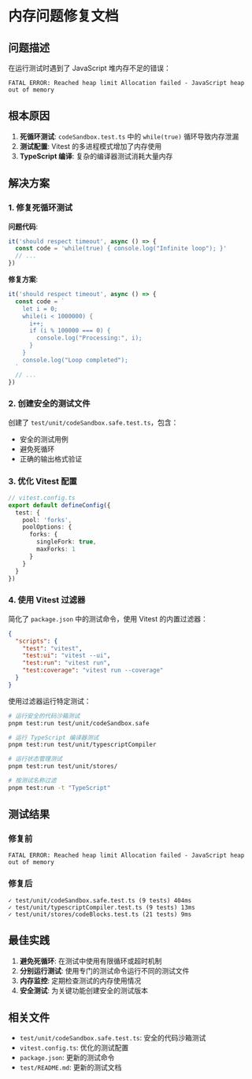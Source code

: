# 内存问题修复文档

## 问题描述

在运行测试时遇到了 JavaScript 堆内存不足的错误：

```
FATAL ERROR: Reached heap limit Allocation failed - JavaScript heap out of memory
```

## 根本原因

1. **死循环测试**: `codeSandbox.test.ts` 中的 `while(true)` 循环导致内存泄漏
2. **测试配置**: Vitest 的多进程模式增加了内存使用
3. **TypeScript 编译**: 复杂的编译器测试消耗大量内存

## 解决方案

### 1. 修复死循环测试

**问题代码**:
```typescript
it('should respect timeout', async () => {
  const code = 'while(true) { console.log("Infinite loop"); }'
  // ...
})
```

**修复方案**:
```typescript
it('should respect timeout', async () => {
  const code = `
    let i = 0;
    while(i < 1000000) { 
      i++; 
      if (i % 100000 === 0) {
        console.log("Processing:", i);
      }
    }
    console.log("Loop completed");
  `
  // ...
})
```

### 2. 创建安全的测试文件

创建了 `test/unit/codeSandbox.safe.test.ts`，包含：
- 安全的测试用例
- 避免死循环
- 正确的输出格式验证

### 3. 优化 Vitest 配置

```typescript
// vitest.config.ts
export default defineConfig({
  test: {
    pool: 'forks',
    poolOptions: {
      forks: {
        singleFork: true,
        maxForks: 1
      }
    }
  }
})
```

### 4. 使用 Vitest 过滤器

简化了 `package.json` 中的测试命令，使用 Vitest 的内置过滤器：

```json
{
  "scripts": {
    "test": "vitest",
    "test:ui": "vitest --ui",
    "test:run": "vitest run",
    "test:coverage": "vitest run --coverage"
  }
}
```

使用过滤器运行特定测试：

```bash
# 运行安全的代码沙箱测试
pnpm test:run test/unit/codeSandbox.safe

# 运行 TypeScript 编译器测试
pnpm test:run test/unit/typescriptCompiler

# 运行状态管理测试
pnpm test:run test/unit/stores/

# 按测试名称过滤
pnpm test:run -t "TypeScript"
```

## 测试结果

### 修复前
```
FATAL ERROR: Reached heap limit Allocation failed - JavaScript heap out of memory
```

### 修复后
```
✓ test/unit/codeSandbox.safe.test.ts (9 tests) 404ms
✓ test/unit/typescriptCompiler.test.ts (9 tests) 13ms
✓ test/unit/stores/codeBlocks.test.ts (21 tests) 9ms
```

## 最佳实践

1. **避免死循环**: 在测试中使用有限循环或超时机制
2. **分别运行测试**: 使用专门的测试命令运行不同的测试文件
3. **内存监控**: 定期检查测试的内存使用情况
4. **安全测试**: 为关键功能创建安全的测试版本

## 相关文件

- `test/unit/codeSandbox.safe.test.ts`: 安全的代码沙箱测试
- `vitest.config.ts`: 优化的测试配置
- `package.json`: 更新的测试命令
- `test/README.md`: 更新的测试文档
